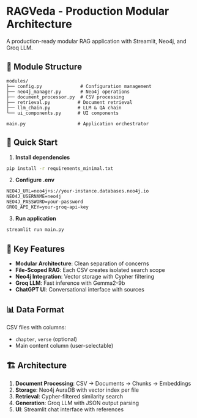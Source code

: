 # RAGVeda - Production Modular Architecture

A production-ready modular RAG application with Streamlit, Neo4j, and Groq LLM.

## 📁 Module Structure

```
modules/
├── config.py              # Configuration management
├── neo4j_manager.py       # Neo4j operations
├── document_processor.py  # CSV processing
├── retrieval.py          # Document retrieval
├── llm_chain.py          # LLM & QA chain
└── ui_components.py      # UI components

main.py                   # Application orchestrator
```

## 🚀 Quick Start

1. **Install dependencies**
```bash
pip install -r requirements_minimal.txt
```

2. **Configure .env**
```
NEO4J_URL=neo4j+s://your-instance.databases.neo4j.io
NEO4J_USERNAME=neo4j
NEO4J_PASSWORD=your-password
GROQ_API_KEY=your-groq-api-key
```

3. **Run application**
```bash
streamlit run main.py
```

## 🔑 Key Features

- **Modular Architecture**: Clean separation of concerns
- **File-Scoped RAG**: Each CSV creates isolated search scope
- **Neo4j Integration**: Vector storage with Cypher filtering
- **Groq LLM**: Fast inference with Gemma2-9b
- **ChatGPT UI**: Conversational interface with sources

## 📊 Data Format

CSV files with columns:
- `chapter`, `verse` (optional)
- Main content column (user-selectable)

## 🏗️ Architecture

1. **Document Processing**: CSV → Documents → Chunks → Embeddings
2. **Storage**: Neo4j AuraDB with vector index per file
3. **Retrieval**: Cypher-filtered similarity search
4. **Generation**: Groq LLM with JSON output parsing
5. **UI**: Streamlit chat interface with references
